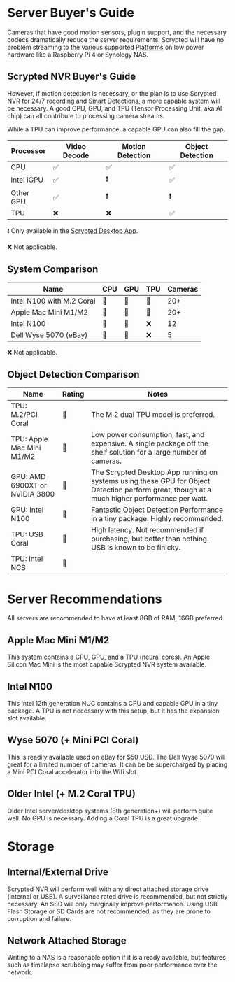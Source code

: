 # Server Buyer's Guide

Cameras that have good motion sensors, plugin support, and the necessary codecs dramatically reduce the server requirements: Scrypted will have no problem streaming to the various supported [Platforms](/platforms) on low power hardware like a Raspberry Pi 4 or Synology NAS.

## Scrypted NVR Buyer's Guide

However, if motion detection is necessary, or the plan is to use Scrypted NVR for 24/7 recording and [Smart Detections](/scrypted-nvr/smart-detections), a more capable system will be necessary. A good CPU, GPU, and TPU (Tensor Processing Unit, aka AI chip) can all contribute to processing camera streams.

While a TPU can improve performance, a capable GPU can also fill the gap.

|Processor|Video Decode|Motion Detection|Object Detection|
|-|-|-|-|
|CPU|✅|✅|✅|
|Intel iGPU|✅|❗|✅|
|Other GPU|✅|❗|❗|
|TPU|❌|❌|✅|

❗ Only available in the [Scrypted Desktop App](/desktop-application.md).

❌ Not applicable.

## System Comparison

|Name|CPU|GPU|TPU|Cameras|
|-|-|-|-|-|
|Intel N100 with M.2 Coral|🥈|🥈|🥇|20+|
|Apple Mac Mini M1/M2|🥇|🥇|🥈|20+|
|Intel N100|🥈|🥈|❌|12|
|Dell Wyse 5070 (eBay)|🥉|🥉|❌|5|

❌ Not applicable.

## Object Detection Comparison

|Name|Rating|Notes|
|-|-|-|
|TPU: M.2/PCI Coral|🥇|The M.2 dual TPU model is preferred.|
|TPU: Apple Mac Mini M1/M2|🥇|Low power consumption, fast, and expensive. A single package off the shelf solution for a large number of cameras.|
|GPU: AMD 6900XT or NVIDIA 3800|🥈|The Scrypted Desktop App running on systems using these GPU for Object Detection perform great, though at a much higher performance per watt.|
|GPU: Intel N100|🥈|Fantastic Object Detection Performance in a tiny package. Highly recommended.|
|TPU: USB Coral|🥉|High latency. Not recommended if purchasing, but better than nothing. USB is known to be finicky.|
|TPU: Intel NCS|🥉||

# Server Recommendations

All servers are recommended to have at least 8GB of RAM, 16GB preferred.

## Apple Mac Mini M1/M2

This system contains a CPU, GPU, and a TPU (neural cores). An Apple Silicon Mac Mini is the most capable Scrypted NVR system available.

## Intel N100

This Intel 12th generation NUC contains a CPU and capable GPU in a tiny package. A TPU is not necessary with this setup, but it has the expansion slot available.

## Wyse 5070 (+ Mini PCI Coral)

This is readily available used on eBay for $50 USD. The Dell Wyse 5070 will great for a limited number of cameras. It can be be supercharged by placing a Mini PCI Coral accelerator into the Wifi slot.

## Older Intel (+ M.2 Coral TPU)

Older Intel server/desktop systems (8th generation+) will perform quite well. No GPU is necessary. Adding a Coral TPU is a great upgrade.

# Storage

## Internal/External Drive

Scrypted NVR will perform well with any direct attached storage drive (internal or USB). A surveillance rated drive is recommended, but not strictly necessary. An SSD will only marginally improve performance. Using USB Flash Storage or SD Cards are not recommended, as they are prone to corruption and failure.

## Network Attached Storage

Writing to a NAS is a reasonable option if it is already available, but features such as timelapse scrubbing may suffer from poor performance over the network.
